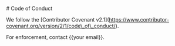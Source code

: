 \# Code of Conduct

We follow the \[Contributor Covenant v2.1](https://www.contributor-covenant.org/version/2/1/code\_of\_conduct/).

For enforcement, contact {{your email}}.




